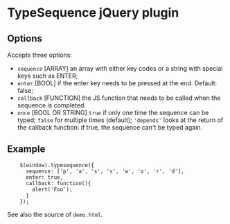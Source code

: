 TypeSequence jQuery plugin
==========================

Options
-------
Accepts three options:

* `sequence` [ARRAY] an array with either key codes or a string with special keys such as ENTER;
* `enter` [BOOL] if the enter key needs to be pressed at the end. Default: false;
* `callback` [FUNCTION] the JS function that needs to be called when the sequence is completed.
* `once` [BOOL OR STRING] `true` if only one time the sequence can be typed; `false` for multiple times (default); `'depends'` looks at the return of the callback function: if true, the sequence can't be typed again.

Example
-------

        $(window).typesequence({
          sequence: ['p', 'a', 's', 's', 'w', 'o', 'r', 'd'],
          enter: true,
          callback: function(){
            alert('Foo');
          }
        });

See also the source of `demo.html`.